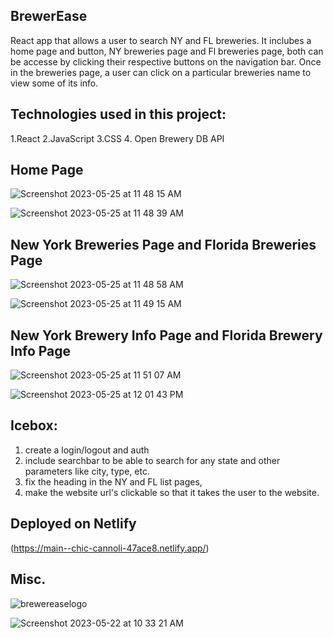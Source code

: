 ## BrewerEase

React app that allows a user to search NY and FL breweries. It inclubes a home page and button, NY breweries page and Fl breweries page, both can be accesse by clicking their respective buttons on the navigation bar. Once in the breweries page, a user can click on a particular breweries name to view some of its info.

## Technologies used in this project:
1.React
2.JavaScript
3.CSS
4. Open Brewery DB API

## Home Page

![Screenshot 2023-05-25 at 11 48 15 AM](https://github.com/FernRicaurte/react-brewerease/assets/128169706/c2a1243c-e968-4d96-b63a-8c1b4cb208e6)

![Screenshot 2023-05-25 at 11 48 39 AM](https://github.com/FernRicaurte/react-brewerease/assets/128169706/b9656fe7-3d5c-42ce-a99f-ded45a146420)


## New York Breweries Page and Florida Breweries Page

![Screenshot 2023-05-25 at 11 48 58 AM](https://github.com/FernRicaurte/react-brewerease/assets/128169706/442941d0-069f-4a72-aa25-bf54e488b395)

![Screenshot 2023-05-25 at 11 49 15 AM](https://github.com/FernRicaurte/react-brewerease/assets/128169706/1c0327ad-2846-41be-b839-87146b304694)


## New York Brewery Info Page and Florida Brewery Info Page

![Screenshot 2023-05-25 at 11 51 07 AM](https://github.com/FernRicaurte/react-brewerease/assets/128169706/83158f05-30a4-4489-bd62-3b187b967d15)

![Screenshot 2023-05-25 at 12 01 43 PM](https://github.com/FernRicaurte/react-brewerease/assets/128169706/00021809-f601-4b20-9e5c-54618e847a03)


## Icebox:

1. create a login/logout and auth
2. include searchbar to be able to search for any state and other parameters like city, type, etc.
3. fix the heading in the NY and FL list pages,
4. make the website url's clickable so that it takes the user to the website.

## Deployed on Netlify
(https://main--chic-cannoli-47ace8.netlify.app/)

## Misc.

![brewereaselogo](https://github.com/FernRicaurte/react-brewerease/assets/128169706/2995571a-db2d-490f-a6bf-215a0d9ebcbc)

![Screenshot 2023-05-22 at 10 33 21 AM](https://github.com/FernRicaurte/react-brewerease/assets/128169706/800ac622-544f-4018-a96d-b109dce2e2d7)
